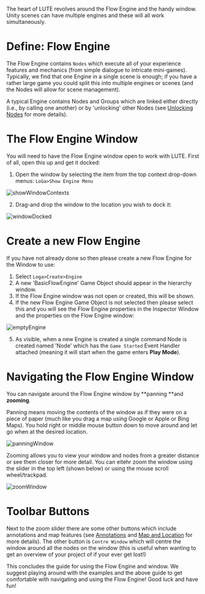 The heart of LUTE revolves around the Flow Engine and the handy window. Unity scenes can have multiple engines and these will all work simultaneously.

# Define: Flow Engine
The Flow Engine contains `Nodes` which execute all of your experience features and mechanics (from simple dialogue to intricate mini-games). Typically, we find that one Engine in a single scene is enough; if you have a rather large game you could split this into multiple engines or scenes (and the Nodes will allow for scene management).

A typical Engine contains Nodes and Groups which are linked either directly (i.e., by calling one another) or by 'unlocking' other Nodes (see [Unlocking Nodes](Unlocking_Nodes) for more details).

# The Flow Engine Window
You will need to have the Flow Engine window open to work with LUTE. First of all, open this up and get it docked:

1. Open the window by selecting the item from the top context drop-down menus: `LoGa>Show Engine Menu`

![showWindowContexts](https://github.com/IoIoToTM/LoGaCulture-Authorship-Tool/assets/9216959/e6966465-e31a-4664-a7c4-c42a93b972c8)

2. Drag-and drop the window to the location you wish to dock it:

![windowDocked](https://github.com/IoIoToTM/LoGaCulture-Authorship-Tool/assets/9216959/ddadfc09-9ffa-44d2-9548-afb551ef436b)

# Create a new Flow Engine
If you have not already done so then please create a new Flow Engine for the Window to use:

1. Select `Loga>Create>Engine`
2. A new 'BasicFlowEngine' Game Object should appear in the hierarchy window.
3. If the Flow Engine window was not open or created, this will be shown.
4. If the new Flow Engine Game Object is not selected then please select this and you will see the Flow Engine properties in the Inspector Window and the properties on the Flow Engine window:

![emptyEngine](https://github.com/IoIoToTM/LoGaCulture-Authorship-Tool/assets/9216959/89eff296-fb9c-40b9-acb2-6ab86e0873fb)

5. As visible, when a new Engine is created a single command Node is created named 'Node' which has the `Game Started` Event Handler attached (meaning it will start when the game enters **Play Mode**).

# Navigating the Flow Engine Window
You can navigate around the Flow Engine window by **panning **and **zooming**.

Panning means moving the contents of the window as if they were on a piece of paper (much like you drag a map using Google or Apple or Bing Maps). You hold right or middle mouse button down to move around and let go when at the desired location.

![panningWindow](https://github.com/IoIoToTM/LoGaCulture-Authorship-Tool/assets/9216959/8b09b531-471c-49cc-9ef8-e3d790effa86)

Zooming allows you to view your window and nodes from a greater distance or see them closer for more detail. You can eitehr zoom the window using the slider in the top left (shown below) or using the mouse scroll wheel/trackpad. 

![zoomWindow](https://github.com/IoIoToTM/LoGaCulture-Authorship-Tool/assets/9216959/6a48a0cb-48d6-4a2e-a0a5-4f6d29d36812)

# Toolbar Buttons
Next to the zoom slider there are some other buttons which include annotations and map features (see [Annotations](Annotations) and [Map and Location](Maps_Locations) for more details). The other button is `Centre Window` which will centre the window around all the nodes on the window (this is useful when wanting to get an overview of your project of if your ever get lost!)

This concludes the guide for using the Flow Engine and window. We suggest playing around with the examples and the above guide to get comfortable with navigating and using the Flow Engine! Good luck and have fun!